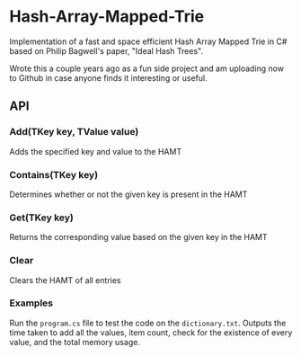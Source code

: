 # Hash-Array-Mapped-Trie
Implementation of a fast and space efficient Hash Array Mapped Trie in C# based on Philip Bagwell's paper, "Ideal Hash Trees".

Wrote this a couple years ago as a fun side project and am uploading now to Github in case anyone finds it interesting or useful.

## API 

### Add(TKey key, TValue value)

Adds the specified key and value to the HAMT

### Contains(TKey key)

Determines whether or not the given key is present in the HAMT

### Get(TKey key)

Returns the corresponding value based on the given key in the HAMT

### Clear

Clears the HAMT of all entries

### Examples

Run the `program.cs` file to test the code on the `dictionary.txt`. Outputs the time taken to add all the values, item count, check for the existence of every value, and the total memory usage.
